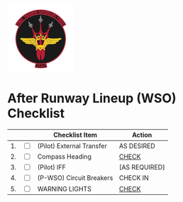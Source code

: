 ![JTAF Logo](../../../JTAF/img/Logo.png)

# **After Runway Lineup (WSO) Checklist**

| | | Checklist Item | Action |
|-|-| ---------------| -------|
|1.|  <input type="checkbox">  | (Pilot) External Transfer | AS DESIRED |
|2.|  <input type="checkbox">  | Compass Heading | [CHECK](../../../cockpit/wso/upfront_indicators.md#bearing-distance-heading-indicator-bdhi) |
|3.|  <input type="checkbox">  | (Pilot) IFF | [AS REQUIRED] |
|4.|  <input type="checkbox">  | (P-WSO) Circuit Breakers | CHECK IN |
|5.|  <input type="checkbox">  | WARNING LIGHTS | [CHECK](../../../cockpit/wso/upfront_indicators.md#master-caution-light) |